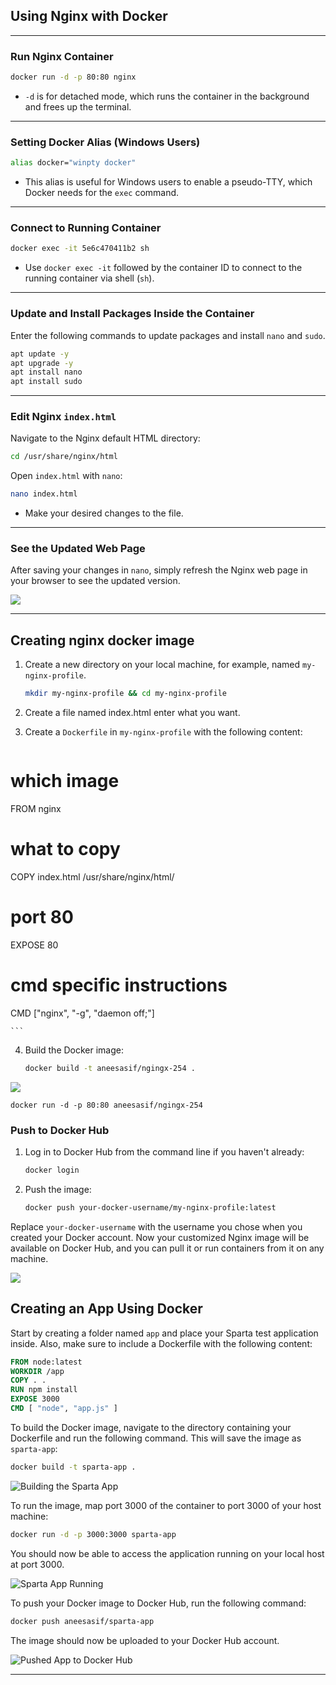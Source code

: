 

## Using Nginx with Docker
---

### Run Nginx Container

```bash
docker run -d -p 80:80 nginx
```

- `-d` is for detached mode, which runs the container in the background and frees up the terminal.

---

### Setting Docker Alias (Windows Users)

```bash
alias docker="winpty docker"
```

- This alias is useful for Windows users to enable a pseudo-TTY, which Docker needs for the `exec` command.

---

### Connect to Running Container

```bash
docker exec -it 5e6c470411b2 sh
```

- Use `docker exec -it` followed by the container ID to connect to the running container via shell (`sh`).

---

### Update and Install Packages Inside the Container

Enter the following commands to update packages and install `nano` and `sudo`.

```bash
apt update -y
apt upgrade -y
apt install nano
apt install sudo
```

---

### Edit Nginx `index.html`

Navigate to the Nginx default HTML directory:

```bash
cd /usr/share/nginx/html
```

Open `index.html` with `nano`:

```bash
nano index.html
```

- Make your desired changes to the file.

---

### See the Updated Web Page

After saving your changes in `nano`, simply refresh the Nginx web page in your browser to see the updated version.

![](updated_nginx.PNG)

---

## Creating nginx docker image 

1. Create a new directory on your local machine, for example, named `my-nginx-profile`.
    ```bash
    mkdir my-nginx-profile && cd my-nginx-profile
    ```
2. Create a file named index.html enter what you want.
 
3. Create a `Dockerfile` in `my-nginx-profile` with the following content:
    ```
   
# which image
FROM nginx

# what to copy
COPY index.html /usr/share/nginx/html/
# port 80
EXPOSE 80
# cmd specific instructions
CMD ["nginx", "-g", "daemon off;"]

    ```
4. Build the Docker image:
    ```bash
    docker build -t aneesasif/ngingx-254 .
    ```
![](building.PNG)

`docker run -d -p 80:80 aneesasif/ngingx-254`

### Push to Docker Hub
1. Log in to Docker Hub from the command line if you haven't already:
    ```bash
    docker login
    ```
2. Push the image:
    ```bash
    docker push your-docker-username/my-nginx-profile:latest
    ```

Replace `your-docker-username` with the username you chose when you created your Docker account. Now your customized Nginx image will be available on Docker Hub, and you can pull it or run containers from it on any machine.

![](push.PNG)


## Creating an App Using Docker

Start by creating a folder named `app` and place your Sparta test application inside. Also, make sure to include a Dockerfile with the following content:

```Dockerfile
FROM node:latest
WORKDIR /app
COPY . .
RUN npm install
EXPOSE 3000
CMD [ "node", "app.js" ]
```

To build the Docker image, navigate to the directory containing your Dockerfile and run the following command. This will save the image as `sparta-app`:

```bash
docker build -t sparta-app .
```

![Building the Sparta App](sparta_app.PNG)

To run the image, map port 3000 of the container to port 3000 of your host machine:

```bash
docker run -d -p 3000:3000 sparta-app
```

You should now be able to access the application running on your local host at port 3000.

![Sparta App Running](sparta_running.png)

To push your Docker image to Docker Hub, run the following command:

```bash
docker push aneesasif/sparta-app
```

The image should now be uploaded to your Docker Hub account.

![Pushed App to Docker Hub](pushed-app.PNG)

---

